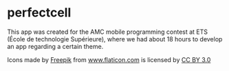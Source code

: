 # perfectcell

This app was created for the AMC mobile programming contest at ETS (École de technologie Supérieure), where we had about 18 hours to develop an app regarding a certain theme.
<div>Icons made by <a href="http://www.freepik.com" title="Freepik">Freepik</a> from <a href="http://www.flaticon.com" title="Flaticon">www.flaticon.com</a> is licensed by <a href="http://creativecommons.org/licenses/by/3.0/" title="Creative Commons BY 3.0">CC BY 3.0</a></div>

